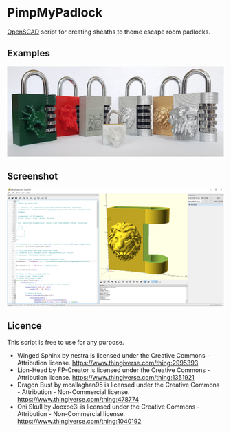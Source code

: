 # PimpMyPadlock
<a href="https://www.openscad.org/">OpenSCAD</a> script for creating sheaths to theme escape room padlocks.

## Examples
![Example Padlock Sheaths](PimpMyPadlock_Examples.jpg?raw=true "Example Padlock Sheaths")

## Screenshot
![Screenshot](screenshot.png?raw=true "Screenshot")

## Licence
This script is free to use for any purpose.
 - Winged Sphinx by nestra is licensed under the Creative Commons - Attribution license. https://www.thingiverse.com/thing:2995393
 - Lion-Head by FP-Creator is licensed under the Creative Commons - Attribution license. https://www.thingiverse.com/thing:1351921
 - Dragon Bust by mcallaghan95 is licensed under the Creative Commons - Attribution - Non-Commercial license. https://www.thingiverse.com/thing:478774
 - Oni Skull by Jooxoe3i is licensed under the Creative Commons - Attribution - Non-Commercial license. https://www.thingiverse.com/thing:1040192
